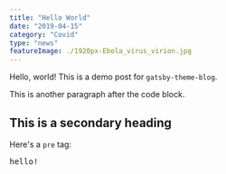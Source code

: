 ```yaml
---
title: "Hello World"
date: "2019-04-15"
category: "Covid"
type: "news"
featureImage: ./1920px-Ebola_virus_virion.jpg
---
```


Hello, world! This is a demo post for `gatsby-theme-blog`.

This is another paragraph after the code block.

## This is a secondary heading

Here's a `pre` tag:

<pre>hello!</pre>
